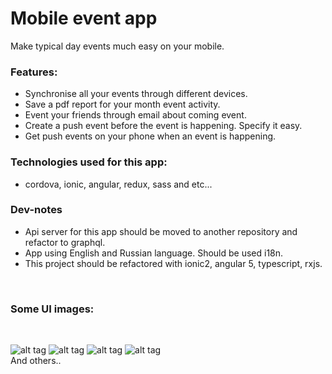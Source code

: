 # Mobile event app

Make typical day events much easy on your mobile. <br/>

### Features:

* Synchronise all your events through different devices.<br/>
* Save a pdf report for your month event activity.<br/>
* Event your friends through email about coming event. <br/>
* Create a push event before the event is happening. Specify it easy. <br/>
* Get push events on your phone when an event is happening.<br/>

### Technologies used for this app:
* cordova, ionic, angular, redux, sass and etc...

### Dev-notes
* Api server for this app should be moved to another repository and refactor to graphql.
* App using English and Russian language. Should be used i18n.
* This project should be refactored with ionic2, angular 5, typescript, rxjs.

<br/>

### Some UI images:
<br/>

![alt tag](https://pp.vk.me/c628131/v628131315/4633c/BkG1c6nhFz0.jpg)
![alt tag](https://pp.vk.me/c628131/v628131315/4635c/DfLj1ufuSCs.jpg)
![alt tag](https://pp.vk.me/c628131/v628131315/4634c/lXxRnDBDHFY.jpg)
![alt tag](https://pp.vk.me/c628131/v628131315/46354/LeW1hJ3CVMI.jpg)
<br/>
And others..
<br/>



